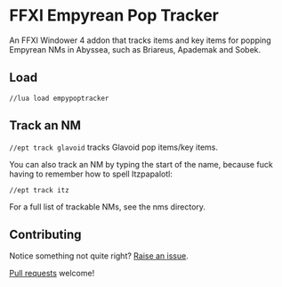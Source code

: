 # FFXI Empyrean Pop Tracker

An FFXI Windower 4 addon that tracks items and key items for popping Empyrean NMs in Abyssea, such as Briareus, Apademak and Sobek.

## Load

`//lua load empypoptracker`

## Track an NM

`//ept track glavoid` tracks Glavoid pop items/key items.

You can also track an NM by typing the start of the name, because fuck having to remember how to spell Itzpapalotl:

`//ept track itz`

For a full list of trackable NMs, see the nms directory.

## Contributing

Notice something not quite right? [Raise an issue](https://github.com/xurion/ffxi-empy-pop-tracker/issues).

[Pull requests](https://github.com/xurion/ffxi-empy-pop-tracker/pulls) welcome!
